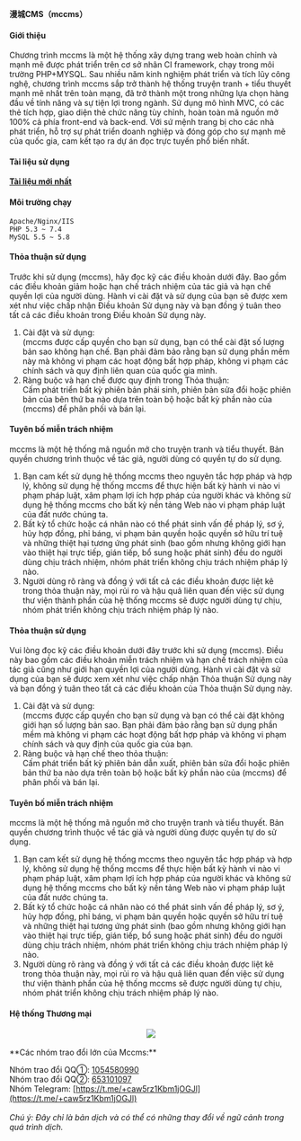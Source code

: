 **漫城CMS（mccms）**

#### Giới thiệu
Chương trình mccms là một hệ thống xây dựng trang web hoàn chỉnh và mạnh mẽ được phát triển trên cơ sở nhân CI framework, chạy trong môi trường PHP+MYSQL. Sau nhiều năm kinh nghiệm phát triển và tích lũy công nghệ, chương trình mccms sắp trở thành hệ thống truyện tranh + tiểu thuyết mạnh mẽ nhất trên toàn mạng, đã trở thành một trong những lựa chọn hàng đầu về tính năng và sự tiện lợi trong ngành. Sử dụng mô hình MVC, có các thẻ tích hợp, giao diện thẻ chức năng tùy chỉnh, hoàn toàn mã nguồn mở 100% cả phía front-end và back-end. Với sứ mệnh trang bị cho các nhà phát triển, hỗ trợ sự phát triển doanh nghiệp và đóng góp cho sự mạnh mẽ của quốc gia, cam kết tạo ra dự án đọc trực tuyến phổ biến nhất.

#### Tài liệu sử dụng
[**Tài liệu mới nhất**](https://www.mccms.cn/doc.html)

#### Môi trường chạy
```
Apache/Nginx/IIS
PHP 5.3 ~ 7.4
MySQL 5.5 ~ 5.8
```

#### Thỏa thuận sử dụng
Trước khi sử dụng (mccms), hãy đọc kỹ các điều khoản dưới đây. Bao gồm các điều khoản giảm hoặc hạn chế trách nhiệm của tác giả và hạn chế quyền lợi của người dùng. Hành vi cài đặt và sử dụng của bạn sẽ được xem xét như việc chấp nhận Điều khoản Sử dụng này và bạn đồng ý tuân theo tất cả các điều khoản trong Điều khoản Sử dụng này.<br>
1. Cài đặt và sử dụng:<br>
   (mccms được cấp quyền cho bạn sử dụng, bạn có thể cài đặt số lượng bản sao không hạn chế. Bạn phải đảm bảo rằng bạn sử dụng phần mềm này mà không vi phạm các hoạt động bất hợp pháp, không vi phạm các chính sách và quy định liên quan của quốc gia mình.<br>
2. Ràng buộc và hạn chế được quy định trong Thỏa thuận:<br>
   Cấm phát triển bất kỳ phiên bản phái sinh, phiên bản sửa đổi hoặc phiên bản của bên thứ ba nào dựa trên toàn bộ hoặc bất kỳ phần nào của (mccms) để phân phối và bán lại.

#### Tuyên bố miễn trách nhiệm
mccms là một hệ thống mã nguồn mở cho truyện tranh và tiểu thuyết. Bản quyền chương trình thuộc về tác giả, người dùng có quyền tự do sử dụng.<br>
1. Bạn cam kết sử dụng hệ thống mccms theo nguyên tắc hợp pháp và hợp lý, không sử dụng hệ thống mccms để thực hiện bất kỳ hành vi nào vi phạm pháp luật, xâm phạm lợi ích hợp pháp của người khác và không sử dụng hệ thống mccms cho bất kỳ nền tảng Web nào vi phạm pháp luật của đất nước chúng ta.<br>
2. Bất kỳ tổ chức hoặc cá nhân nào có thể phát sinh vấn đề pháp lý, sơ ý, hủy hợp đồng, phỉ báng, vi phạm bản quyền hoặc quyền sở hữu trí tuệ và những thiệt hại tương ứng phát sinh (bao gồm nhưng không giới hạn vào thiệt hại trực tiếp, gián tiếp, bổ sung hoặc phát sinh) đều do người dùng chịu trách nhiệm, nhóm phát triển không chịu trách nhiệm pháp lý nào.<br>
3. Người dùng rõ ràng và đồng ý với tất cả các điều khoản được liệt kê trong thỏa thuận này, mọi rủi ro và hậu quả liên quan đến việc sử dụng thư viện thành phần của hệ thống mccms sẽ được người dùng tự chịu, nhóm phát triển không chịu trách nhiệm pháp lý nào.
#### Thỏa thuận sử dụng
Vui lòng đọc kỹ các điều khoản dưới đây trước khi sử dụng (mccms). Điều này bao gồm các điều khoản miễn trách nhiệm và hạn chế trách nhiệm của tác giả cũng như giới hạn quyền lợi của người dùng. Hành vi cài đặt và sử dụng của bạn sẽ được xem xét như việc chấp nhận Thỏa thuận Sử dụng này và bạn đồng ý tuân theo tất cả các điều khoản của Thỏa thuận Sử dụng này.<br>
1. Cài đặt và sử dụng:<br>
   (mccms được cấp quyền cho bạn sử dụng và bạn có thể cài đặt không giới hạn số lượng bản sao. Bạn phải đảm bảo rằng bạn sử dụng phần mềm mà không vi phạm các hoạt động bất hợp pháp và không vi phạm chính sách và quy định của quốc gia của bạn.<br>
2. Ràng buộc và hạn chế theo thỏa thuận:<br>
   Cấm phát triển bất kỳ phiên bản dẫn xuất, phiên bản sửa đổi hoặc phiên bản thứ ba nào dựa trên toàn bộ hoặc bất kỳ phần nào của (mccms) để phân phối và bán lại.

#### Tuyên bố miễn trách nhiệm
mccms là một hệ thống mã nguồn mở cho truyện tranh và tiểu thuyết. Bản quyền chương trình thuộc về tác giả và người dùng được quyền tự do sử dụng.<br>
1. Bạn cam kết sử dụng hệ thống mccms theo nguyên tắc hợp pháp và hợp lý, không sử dụng hệ thống mccms để thực hiện bất kỳ hành vi nào vi phạm pháp luật, xâm phạm lợi ích hợp pháp của người khác và không sử dụng hệ thống mccms cho bất kỳ nền tảng Web nào vi phạm pháp luật của đất nước chúng ta.<br>
2. Bất kỳ tổ chức hoặc cá nhân nào có thể phát sinh vấn đề pháp lý, sơ ý, hủy hợp đồng, phỉ báng, vi phạm bản quyền hoặc quyền sở hữu trí tuệ và những thiệt hại tương ứng phát sinh (bao gồm nhưng không giới hạn vào thiệt hại trực tiếp, gián tiếp, bổ sung hoặc phát sinh) đều do người dùng chịu trách nhiệm, nhóm phát triển không chịu trách nhiệm pháp lý nào.<br>
3. Người dùng rõ ràng và đồng ý với tất cả các điều khoản được liệt kê trong thỏa thuận này, mọi rủi ro và hậu quả liên quan đến việc sử dụng thư viện thành phần của hệ thống mccms sẽ được người dùng tự chịu, nhóm phát triển không chịu trách nhiệm pháp lý nào.

#### Hệ thống Thương mại

<div align="center" >
    <img src="https://foruda.gitee.com/images/1679299172090129679/f021ad8e_8203223.png" />
</div>

<br>
 **Các nhóm trao đổi lớn của Mccms:** 

Nhóm trao đổi QQ①: [1054580990](https://jq.qq.com/?_wv=1027&k=ZKjEtsO5)<br>
Nhóm trao đổi QQ②: [653101097](https://jq.qq.com/?_wv=1027&k=krhigFAO)<br>
Nhóm Telegram: [https://t.me/+caw5rz1Kbm1jOGJl](https://t.me/+caw5rz1Kbm1jOGJl)<br>
<br>
*Chú ý: Đây chỉ là bản dịch và có thể có những thay đổi về ngữ cảnh trong quá trình dịch.*